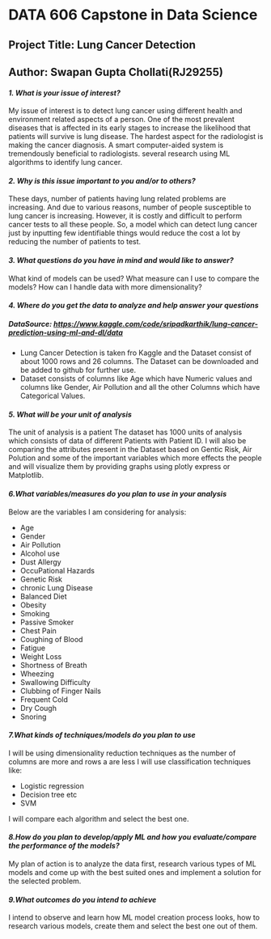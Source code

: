 # DATA 606 Capstone in Data Science
## Project Title: Lung Cancer Detection
## Author: Swapan Gupta Chollati(RJ29255)

#### _1. What is your issue of interest?_
 
My issue of interest is to detect lung cancer using different health and environment related aspects of a person. One of the most prevalent diseases that is affected in its early stages to increase the likelihood that patients will survive is lung disease. The hardest aspect for the radiologist is making the cancer diagnosis. A smart computer-aided system is tremendously beneficial to radiologists. several research using ML algorithms to identify lung cancer.
#### _2. Why is this issue important to you and/or to others?_

These days, number of patients having lung related problems are increasing. And due to various reasons, number of people susceptible to lung cancer is increasing. However, it is costly and difficult to perform cancer tests to all these people. So, a model which can detect lung cancer just by inputting few identifiable things would reduce the cost a lot by reducing the number of patients to test.

#### _3. What questions do you have in mind and would like to answer?_

What kind of models can be used?
What measure can I use to compare the models?
How can I handle data with more dimensionality?

#### _4. Where do you get the data to analyze and help answer your questions_
##### DataSource: https://www.kaggle.com/code/sripadkarthik/lung-cancer-prediction-using-ml-and-dl/data
- Lung Cancer Detection is taken fro Kaggle and the Dataset consist of about 1000 rows and 26 columns. The Dataset can be downloaded and be added to github for further use.
- Dataset consists of columns like Age which have Numeric values and columns like Gender, Air Pollution and all the other Columns which have Categorical Values.

#### _5. What will be your unit of analysis_
The unit of analysis is a patient
The dataset has 1000 units of analysis which consists of data of different Patients with Patient ID.
I will also be comparing the attributes present in the Dataset based on Gentic Risk, Air Polution and some of the important variables which more effects the people and will visualize them by providing graphs using plotly express or Matplotlib.
#### _6.What variables/measures do you plan to use in your analysis_

 Below are the variables I am considering for analysis: 
- Age
- Gender
- Air Pollution 
- Alcohol use
- Dust Allergy
- OccuPational Hazards
- Genetic Risk
- chronic Lung Disease
- Balanced Diet
- Obesity
- Smoking
- Passive Smoker
- Chest Pain
- Coughing of Blood
- Fatigue
- Weight Loss
- Shortness of Breath
- Wheezing
- Swallowing Difficulty
- Clubbing of Finger Nails
- Frequent Cold
- Dry Cough
- Snoring

#### _7.What kinds of techniques/models do you plan to use_
I will be using dimensionality reduction techniques as the number of columns are more and rows a are less
I will use classification techniques like:
- Logistic regression
- Decision tree etc
- SVM

 I will compare each algorithm and select the best one.
 
 #### _8.How do you plan to develop/apply ML and how you evaluate/compare the performance of the models?_
My plan of action is to analyze the data first, research various types of ML models and come up with the best suited ones and implement a solution for the selected problem.


#### _9.What outcomes do you intend to achieve_
I intend to observe and learn how ML model creation process looks, how to research various models, create them and select the best one out of them.


